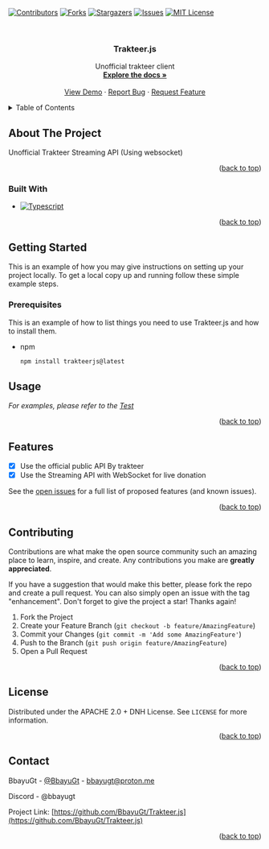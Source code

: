 <a name="readme-top"></a>



<!-- PROJECT SHIELDS -->
<!--
*** I'm using markdown "reference style" links for readability.
*** Reference links are enclosed in brackets [ ] instead of parentheses ( ).
*** See the bottom of this document for the declaration of the reference variables
*** for contributors-url, forks-url, etc. This is an optional, concise syntax you may use.
*** https://www.markdownguide.org/basic-syntax/#reference-style-links
-->
[![Contributors][contributors-shield]][contributors-url]
[![Forks][forks-shield]][forks-url]
[![Stargazers][stars-shield]][stars-url]
[![Issues][issues-shield]][issues-url]
[![MIT License][license-shield]][license-url]



<!-- PROJECT LOGO -->
<br />
<div align="center">
  <a href="https://github.com/BbayuGt/Trakteer.js">
    <!-- <img src="images/logo.png" alt="Logo" width="80" height="80"> -->
  </a>

<h3 align="center">Trakteer.js</h3>

  <p align="center">
    Unofficial trakteer client
    <br />
    <a href="https://github.com/BbayuGt/Trakteer.js"><strong>Explore the docs »</strong></a>
    <br />
    <br />
    <a href="https://github.com/BbayuGt/Trakteer.js">View Demo</a>
    ·
    <a href="https://github.com/BbayuGt/Trakteer.js/issues">Report Bug</a>
    ·
    <a href="https://github.com/BbayuGt/Trakteer.js/issues">Request Feature</a>
  </p>
</div>



<!-- TABLE OF CONTENTS -->
<details>
  <summary>Table of Contents</summary>
  <ol>
    <li>
      <a href="#about-the-project">About The Project</a>
      <ul>
        <li><a href="#built-with">Built With</a></li>
      </ul>
    </li>
    <li>
      <a href="#getting-started">Getting Started</a>
      <ul>
        <li><a href="#prerequisites">Prerequisites</a></li>
        <li><a href="#installation">Installation</a></li>
      </ul>
    </li>
    <li><a href="#usage">Usage</a></li>
    <li><a href="#roadmap">Roadmap</a></li>
    <li><a href="#contributing">Contributing</a></li>
    <li><a href="#license">License</a></li>
    <li><a href="#contact">Contact</a></li>
    <li><a href="#acknowledgments">Acknowledgments</a></li>
  </ol>
</details>



<!-- ABOUT THE PROJECT -->
## About The Project

Unofficial Trakteer Streaming API (Using websocket)
<!-- [![Product Name Screen Shot][product-screenshot]](https://example.com) -->

<p align="right">(<a href="#readme-top">back to top</a>)</p>



### Built With

* [![Typescript][Typescript]][Typescript-url]

<p align="right">(<a href="#readme-top">back to top</a>)</p>



<!-- GETTING STARTED -->
## Getting Started

This is an example of how you may give instructions on setting up your project locally.
To get a local copy up and running follow these simple example steps.

### Prerequisites

This is an example of how to list things you need to use Trakteer.js and how to install them.
* npm
  ```sh
  npm install trakteerjs@latest
  ```

<!-- USAGE EXAMPLES -->
## Usage


_For examples, please refer to the [Test](https://github.com/BbayuGt/Trakteer.js/tree/main/test)_

<p align="right">(<a href="#readme-top">back to top</a>)</p>



<!-- ROADMAP -->
## Features

- [x] Use the official public API By trakteer
- [x] Use the Streaming API with WebSocket for live donation

See the [open issues](https://github.com/BbayuGt/Trakteer.js/issues) for a full list of proposed features (and known issues).

<p align="right">(<a href="#readme-top">back to top</a>)</p>



<!-- CONTRIBUTING -->
## Contributing

Contributions are what make the open source community such an amazing place to learn, inspire, and create. Any contributions you make are **greatly appreciated**.

If you have a suggestion that would make this better, please fork the repo and create a pull request. You can also simply open an issue with the tag "enhancement".
Don't forget to give the project a star! Thanks again!

1. Fork the Project
2. Create your Feature Branch (`git checkout -b feature/AmazingFeature`)
3. Commit your Changes (`git commit -m 'Add some AmazingFeature'`)
4. Push to the Branch (`git push origin feature/AmazingFeature`)
5. Open a Pull Request

<p align="right">(<a href="#readme-top">back to top</a>)</p>



<!-- LICENSE -->
## License

Distributed under the APACHE 2.0 + DNH License. See `LICENSE` for more information.

<p align="right">(<a href="#readme-top">back to top</a>)</p>



<!-- CONTACT -->
## Contact

BbayuGt - [@BbayuGt](https://twitter.com/BbayuGt) - bbayugt@proton.me

Discord - @bbayugt

Project Link: [https://github.com/BbayuGt/Trakteer.js](https://github.com/BbayuGt/Trakteer.js)

<p align="right">(<a href="#readme-top">back to top</a>)</p>


<!-- MARKDOWN LINKS & IMAGES -->
<!-- https://www.markdownguide.org/basic-syntax/#reference-style-links -->
[contributors-shield]: https://img.shields.io/github/contributors/BbayuGt/Trakteer.js.svg?style=for-the-badge
[contributors-url]: https://github.com/BbayuGt/Trakteer.js/graphs/contributors
[forks-shield]: https://img.shields.io/github/forks/BbayuGt/Trakteer.js.svg?style=for-the-badge
[forks-url]: https://github.com/BbayuGt/Trakteer.js/network/members
[stars-shield]: https://img.shields.io/github/stars/BbayuGt/Trakteer.js.svg?style=for-the-badge
[stars-url]: https://github.com/BbayuGt/Trakteer.js/stargazers
[issues-shield]: https://img.shields.io/github/issues/BbayuGt/Trakteer.js.svg?style=for-the-badge
[issues-url]: https://github.com/BbayuGt/Trakteer.js/issues
[license-shield]: https://img.shields.io/github/license/BbayuGt/Trakteer.js.svg?style=for-the-badge
[license-url]: https://github.com/BbayuGt/Trakteer.js/blob/master/LICENSE.txt
[product-screenshot]: images/screenshot.png
[Next.js]: https://img.shields.io/badge/next.js-000000?style=for-the-badge&logo=nextdotjs&logoColor=white
[Next-url]: https://nextjs.org/
[React.js]: https://img.shields.io/badge/React-20232A?style=for-the-badge&logo=react&logoColor=61DAFB
[React-url]: https://reactjs.org/
[Vue.js]: https://img.shields.io/badge/Vue.js-35495E?style=for-the-badge&logo=vuedotjs&logoColor=4FC08D
[Vue-url]: https://vuejs.org/
[Angular.io]: https://img.shields.io/badge/Angular-DD0031?style=for-the-badge&logo=angular&logoColor=white
[Angular-url]: https://angular.io/
[Svelte.dev]: https://img.shields.io/badge/Svelte-4A4A55?style=for-the-badge&logo=svelte&logoColor=FF3E00
[Svelte-url]: https://svelte.dev/
[Laravel.com]: https://img.shields.io/badge/Laravel-FF2D20?style=for-the-badge&logo=laravel&logoColor=white
[Laravel-url]: https://laravel.com
[Bootstrap.com]: https://img.shields.io/badge/Bootstrap-563D7C?style=for-the-badge&logo=bootstrap&logoColor=white
[Bootstrap-url]: https://getbootstrap.com
[JQuery.com]: https://img.shields.io/badge/jQuery-0769AD?style=for-the-badge&logo=jquery&logoColor=white
[JQuery-url]: https://jquery.com 
[Typescript]: https://img.shields.io/badge/typescript-000000?style=for-the-badge&logo=typescript&logoColor=white
[Typescript-url]: https://www.typescriptlang.org/

